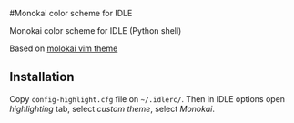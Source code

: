 #Monokai color scheme for IDLE

Monokai color scheme for IDLE (Python shell)

Based on [molokai vim theme](https://github.com/tomasr/molokai)

## Installation
Copy `config-highlight.cfg` file on `~/.idlerc/`.
Then in IDLE options open *highlighting* tab, select *custom theme*, select *Monokai*.



